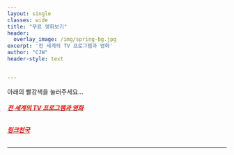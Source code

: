 ```yaml
--- 
layout: single
classes: wide
title: "무료 영화보기"
header:
  overlay_image: /img/spring-bg.jpg
excerpt: '전 세계의 TV 프로그램과 영화'
author: "CJW"
header-style: text


---  
```


아래의 빨강색을 눌러주세요...<br> <br>
[<span style="color:red">***전 세계의 TV 프로그램과 영화***</span>](https://www.viki.com/explore)<br> <br>

[<span style="color:red">***링크천국***</span>](https://www.hotword.site/bbs/group.php?gr_id=cn)<br> <br>

---

